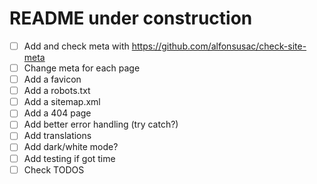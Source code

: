 # README under construction

- [ ] Add and check meta with https://github.com/alfonsusac/check-site-meta
- [ ] Change meta for each page
- [ ] Add a favicon
- [ ] Add a robots.txt
- [ ] Add a sitemap.xml
- [ ] Add a 404 page
- [ ] Add better error handling (try catch?)
- [ ] Add translations
- [ ] Add dark/white mode?
- [ ] Add testing if got time
- [ ] Check TODOS
